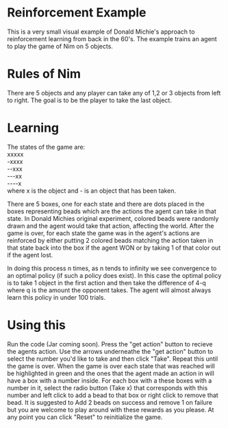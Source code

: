 # Reinforcement Example

This is a very small visual example of Donald Michie's approach to reinforcement learning from back in the 60's.  The example trains an agent to play the game of Nim on 5 objects.

# Rules of Nim
There are 5 objects and any player can take any of 1,2 or 3 objects from left to right.  The goal is to be the player to take the last object.

# Learning

The states of the game are:<br /> 
xxxxx<br /> 
-xxxx<br /> 
--xxx<br /> 
---xx<br /> 
----x<br /> 
where x is the object and - is an object that has been taken.

There are 5 boxes, one for each state and there are dots placed in the boxes representing beads which are the actions the agent can take in that state.  In Donald Michies original experiment, colored beads were randomly drawn and the agent would take that action, affecting the world.  After the game is over, for each state the game was in the agent's actions are reinforced by either putting 2 colored beads matching the action taken in that state back into the box if the agent WON or by taking 1 of that color out if the agent lost.  

In doing this process n times, as n tends to infinity we see convergence to an optimal policy (if such a policy does exist).  In this case the optimal policy is to take 1 object in the first action and then take the difference of 4-q where q is the amount the opponent takes.  The agent will almost always learn this policy in under 100 trials.

# Using this

Run the code (Jar coming soon).  Press the "get action" button to recieve the agents action.  Use the arrows underneathe the "get action" button to select the number you'd like to take and then click "Take".  Repeat this until the game is over.  When the game is over each state that was reached will be highlighted in green and the ones that the agent made an action in will have a box with a number inside.  For each box with a these boxes with a number in it, select the radio button (Take x) that corresponds with this number and left click to add a bead to that box or right click to remove that bead.  It is suggested to Add 2 beads on success and remove 1 on failure but you are welcome to play around with these rewards as you please.  At any point you can click "Reset" to reinitialize the game.
